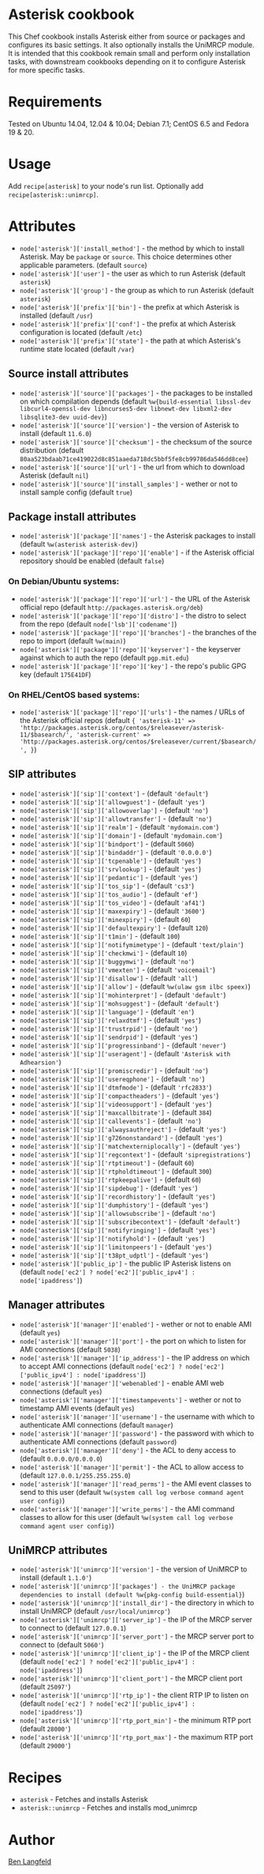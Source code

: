 # Asterisk cookbook

This Chef cookbook installs Asterisk either from source or packages and configures its basic settings. It also optionally installs the UniMRCP module. It is intended that this cookbook remain small and perform only installation tasks, with downstream cookbooks depending on it to configure Asterisk for more specific tasks.

# Requirements

Tested on Ubuntu 14.04, 12.04 & 10.04; Debian 7.1; CentOS 6.5 and Fedora 19 & 20.

# Usage

Add `recipe[asterisk]` to your node's run list. Optionally add `recipe[asterisk::unimrcp]`.

# Attributes

* `node['asterisk']['install_method']` - the method by which to install Asterisk. May be `package` or `source`. This choice determines other applicable parameters. (default `source`)
* `node['asterisk']['user']` - the user as which to run Asterisk (default `asterisk`)
* `node['asterisk']['group']` - the group as which to run Asterisk (default `asterisk`)
* `node['asterisk']['prefix']['bin']` - the prefix at which Asterisk is installed (default `/usr`)
* `node['asterisk']['prefix']['conf']` - the prefix at which Asterisk configuration is located (default `/etc`)
* `node['asterisk']['prefix']['state']` - the path at which Asterisk's runtime state located (default `/var`)

## Source install attributes
* `node['asterisk']['source']['packages']` - the packages to be installed on which compilation depends (default `%w{build-essential libssl-dev libcurl4-openssl-dev libncurses5-dev libnewt-dev libxml2-dev libsqlite3-dev uuid-dev}`)
* `node['asterisk']['source']['version']` - the version of Asterisk to install (default `11.6.0`)
* `node['asterisk']['source']['checksum']` - the checksum of the source distribution (default `80aa523bdaab71ce419022d8c851aaeda718dc5bbf5fe8cb99786da546dd8cee`)
* `node['asterisk']['source']['url']` - the url from which to download Asterisk (default `nil`)
* `node['asterisk']['source']['install_samples']` - wether or not to install sample config (default `true`)

## Package install attributes

* `node['asterisk']['package']['names']` - the Asterisk packages to install (default `%w(asterisk asterisk-dev)`)
* `node['asterisk']['package']['repo']['enable']` - if the Asterisk official repository should be enabled (default `false`)

### On Debian/Ubuntu systems:

* `node['asterisk']['package']['repo']['url']` - the URL of the Asterisk official repo (default `http://packages.asterisk.org/deb`)
* `node['asterisk']['package']['repo']['distro']` - the distro to select from the repo (default `node['lsb']['codename']`)
* `node['asterisk']['package']['repo']['branches']` - the branches of the repo to import (default `%w(main)`)
* `node['asterisk']['package']['repo']['keyserver']` - the keyserver against which to auth the repo (default `pgp.mit.edu`)
* `node['asterisk']['package']['repo']['key']` - the repo's public GPG key (default `175E41DF`)

### On RHEL/CentOS based systems:

* `node['asterisk']['package']['repo']['urls']` - the names / URLs of the Asterisk official repos (default `{
  'asterisk-11' => 'http://packages.asterisk.org/centos/$releasever/asterisk-11/$basearch/',
  'asterisk-current' => 'http://packages.asterisk.org/centos/$releasever/current/$basearch/',
}`)

## SIP attributes
* `node['asterisk']['sip']['context']` - (default `'default'`)
* `node['asterisk']['sip']['allowguest']` - (default `'yes'`)
* `node['asterisk']['sip']['allowoverlap']` - (default `'no'`)
* `node['asterisk']['sip']['allowtransfer']` - (default `'no'`)
* `node['asterisk']['sip']['realm']` - (default `'mydomain.com'`)
* `node['asterisk']['sip']['domain']` - (default `'mydomain.com'`)
* `node['asterisk']['sip']['bindport']` - (default `5060`)
* `node['asterisk']['sip']['bindaddr']` - (default `'0.0.0.0'`)
* `node['asterisk']['sip']['tcpenable']` - (default `'yes'`)
* `node['asterisk']['sip']['srvlookup']` - (default `'yes'`)
* `node['asterisk']['sip']['pedantic']` - (default `'yes'`)
* `node['asterisk']['sip']['tos_sip']` - (default `'cs3'`)
* `node['asterisk']['sip']['tos_audio']` - (default `'ef'`)
* `node['asterisk']['sip']['tos_video']` - (default `'af41'`)
* `node['asterisk']['sip']['maxexpiry']` - (default `'3600'`)
* `node['asterisk']['sip']['minexpiry']` - (default `60`)
* `node['asterisk']['sip']['defaultexpiry']` - (default `120`)
* `node['asterisk']['sip']['t1min']` - (default `100`)
* `node['asterisk']['sip']['notifymimetype']` - (default `'text/plain'`)
* `node['asterisk']['sip']['checkmwi']` - (default `10`)
* `node['asterisk']['sip']['buggymwi']` - (default `'no'`)
* `node['asterisk']['sip']['vmexten']` - (default `'voicemail'`)
* `node['asterisk']['sip']['disallow']` - (default `'all'`)
* `node['asterisk']['sip']['allow']` - (default `%w(ulaw gsm ilbc speex)`)
* `node['asterisk']['sip']['mohinterpret']` - (default `'default'`)
* `node['asterisk']['sip']['mohsuggest']` - (default `'default'`)
* `node['asterisk']['sip']['language']` - (default `'en'`)
* `node['asterisk']['sip']['relaxdtmf']` - (default `'yes'`)
* `node['asterisk']['sip']['trustrpid']` - (default `'no'`)
* `node['asterisk']['sip']['sendrpid']` - (default `'yes'`)
* `node['asterisk']['sip']['progressinband']` - (default `'never'`)
* `node['asterisk']['sip']['useragent']` - (default `'Asterisk with Adhearsion'`)
* `node['asterisk']['sip']['promiscredir']` - (default `'no'`)
* `node['asterisk']['sip']['usereqphone']` - (default `'no'`)
* `node['asterisk']['sip']['dtmfmode']` - (default `'rfc2833'`)
* `node['asterisk']['sip']['compactheaders']` - (default `'yes'`)
* `node['asterisk']['sip']['videosupport']` - (default `'yes'`)
* `node['asterisk']['sip']['maxcallbitrate']` - (default `384`)
* `node['asterisk']['sip']['callevents']` - (default `'no'`)
* `node['asterisk']['sip']['alwaysauthreject']` - (default `'yes'`)
* `node['asterisk']['sip']['g726nonstandard']` - (default `'yes'`)
* `node['asterisk']['sip']['matchexterniplocally']` - (default `'yes'`)
* `node['asterisk']['sip']['regcontext']` - (default `'sipregistrations'`)
* `node['asterisk']['sip']['rtptimeout']` - (default `60`)
* `node['asterisk']['sip']['rtpholdtimeout']` - (default `300`)
* `node['asterisk']['sip']['rtpkeepalive']` - (default `60`)
* `node['asterisk']['sip']['sipdebug']` - (default `'yes'`)
* `node['asterisk']['sip']['recordhistory']` - (default `'yes'`)
* `node['asterisk']['sip']['dumphistory']` - (default `'yes'`)
* `node['asterisk']['sip']['allowsubscribe']` - (default `'no'`)
* `node['asterisk']['sip']['subscribecontext']` - (default `'default'`)
* `node['asterisk']['sip']['notifyringing']` - (default `'yes'`)
* `node['asterisk']['sip']['notifyhold']` - (default `'yes'`)
* `node['asterisk']['sip']['limitonpeers']` - (default `'yes'`)
* `node['asterisk']['sip']['t38pt_udptl']` - (default `'yes'`)
* `node['asterisk']['public_ip']` - the public IP Asterisk listens on (default `node['ec2'] ? node['ec2']['public_ipv4'] : node['ipaddress']`)

## Manager attributes
* `node['asterisk']['manager']['enabled']` - wether or not to enable AMI (default `yes`)
* `node['asterisk']['manager']['port']` - the port on which to listen for AMI connections (default `5038`)
* `node['asterisk']['manager']['ip_address']` - the IP address on which to accept AMI connections (default `node['ec2'] ? node['ec2']['public_ipv4'] : node['ipaddress']`)
* `node['asterisk']['manager']['webenabled']` - enable AMI web connections (default `yes`)
* `node['asterisk']['manager']['timestampevents']` - wether or not to timestamp AMI events (default `yes`)
* `node['asterisk']['manager']['username']` - the username with which to authenticate AMI connections (default `manager`)
* `node['asterisk']['manager']['password']` - the password with which to authenticate AMI connections (default `password`)
* `node['asterisk']['manager']['deny']` - the ACL to deny access to (default `0.0.0.0/0.0.0.0`)
* `node['asterisk']['manager']['permit']` - the ACL to allow access to (default `127.0.0.1/255.255.255.0`)
* `node['asterisk']['manager']['read_perms']` - the AMI event classes to send to this user (default `%w(system call log verbose command agent user config)`)
* `node['asterisk']['manager']['write_perms']` - the AMI command classes to allow for this user (default `%w(system call log verbose command agent user config)`)

## UniMRCP attributes
* `node['asterisk']['unimrcp']['version']` - the version of UniMRCP to install (default `1.1.0'`)
* `node['asterisk']['unimrcp']['packages'] - the UniMRCP package dependencies to install (default %w{pkg-config build-essential}`)
* `node['asterisk']['unimrcp']['install_dir']` - the directory in which to install UniMRCP (default `/usr/local/unimrcp'`)
* `node['asterisk']['unimrcp']['server_ip']` - the IP of the MRCP server to connect to (default `127.0.0.1`)
* `node['asterisk']['unimrcp']['server_port']` - the MRCP server port to connect to (default `5060'`)
* `node['asterisk']['unimrcp']['client_ip']` - the IP of the MRCP client (default `node['ec2'] ? node['ec2']['public_ipv4'] : node['ipaddress']`)
* `node['asterisk']['unimrcp']['client_port']` - the MRCP client port (default `25097'`)
* `node['asterisk']['unimrcp']['rtp_ip']` - the client RTP IP to listen on (default `node['ec2'] ? node['ec2']['public_ipv4'] : node['ipaddress']`)
* `node['asterisk']['unimrcp']['rtp_port_min']` - the minimum RTP port (default `28000'`)
* `node['asterisk']['unimrcp']['rtp_port_max']` - the maximum RTP port (default `29000'`)

# Recipes

* `asterisk` - Fetches and installs Asterisk
* `asterisk::unimrcp` - Fetches and installs mod_unimrcp

# Author

[Ben Langfeld](@benlangfeld)

